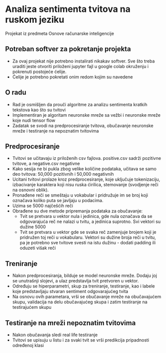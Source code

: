 # Analiza sentimenta tvitova na ruskom jeziku
Projekat iz predmeta Osnove računarske inteligencije

## Potreban softver za pokretanje projekta
- Za ovaj projekat nije potrebno instalirati nikakav softver.
Sve što treba uraditi jeste otvoriti priloženi jupyter fajl u google colab okruženju i pokrenuti postojeće ćelije.
- Ćelije je potrebno pokretati onim redom kojim su navedene

## O radu
- Rad je osmišljen da prouči algoritme za analizu sentimenta kratkih tekstova kao što su tvitovi
- Implementiran je algoritam neuronske mreže sa vežbi i neuronske mreže koje nudi tensor flow 
- Zadatak se svodi na predprocesiranje tvitova, obučavanje neuronske mreže i testiranje na nepoznatim tvitovima

## Predprocesiranje
- Tvitovi se učitavaju iz priloženih csv fajlova. positive.csv sadrži pozitivne tvitove, a negative.csv negativne
- Kako sesija ne bi pukla zbog velike količine podataka, učitava se samo deo tvitova: 50,000 pozitivnih i 50,000 negativnih
- Ucitani tvitovi prolaze kroz predprocesiranje, koje uključuje tokenizaciju, izbacivanje karaktera koji nisu ruska ćirilica, stemovanje (svodjenje reči na osnovni oblik).
- Pronađene reči se smeštaju u vokabular i pridružuje im se broj koji označava koliko puta se javljaju u podacima.
- Uzima se 5000 najčešćih reči
- Obrađene su dve metode pripremanja podataka za obučavanje:
    - Tvit se pretvara u vektor nula i jedinica, gde nula označava da se odgovarajuća reč ne nalazi u tvitu, a jedinica suprotno. Svi vektori su dužine 5000
    - Tvit se pretvara u vektor gde se svaka reč zamenjuje brojem koji je pridružen toj reči u vokabularu. Vektori su dužine broja reči u tvitu, pa je potrebno sve tvitove svesti na istu dužinu - dodati padding ili oduzeti višak reči
    
## Treniranje
- Nakon predprocesiranja, bilduje se model neuronske mreže. Dodaju joj se unutrašnji slojevi, a ulaz predstavlja tvit pretvoren u vektor. 
- Određuju se hiperparametri, skup za treniranje, testiranje, kao i labele koje predstavljaju stvaran sentiment odgovarajućeg tvita
- Na osnovu ovih parametara, vrši se obučavanje mreže na obučavajućem skupu, validacija na delu obučavajućeg skupa i zatim testiranje na testirajućem skupu

## Testiranje na mreži nepoznatim tvitovima
- Nakon obučavanja sledi real life testiranje
- Tvitovi se upisuju u listu i za svaki tvit se vrši predikcija pripadnosti određenoj klasi
